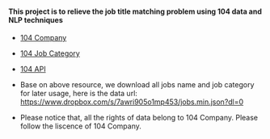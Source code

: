 
#### This project is to relieve the job title matching problem using 104 data and NLP techniques

* [104 Company](www.104.com.tw) 
* [104 Job Category](http://www.104.com.tw/i/api_doc/jobsearch/documentation.cfm#fld_cat)
* [104 API](http://www.104.com.tw/i/api_doc/jobsearch/)

* Base on above resource, we download all jobs name and job category for later usage, here is the data url: https://www.dropbox.com/s/7awri905o1mp453/jobs.min.json?dl=0
* Please notice that, all the rights of data belong to 104 Company. Please follow the liscence of 104 Company. 
